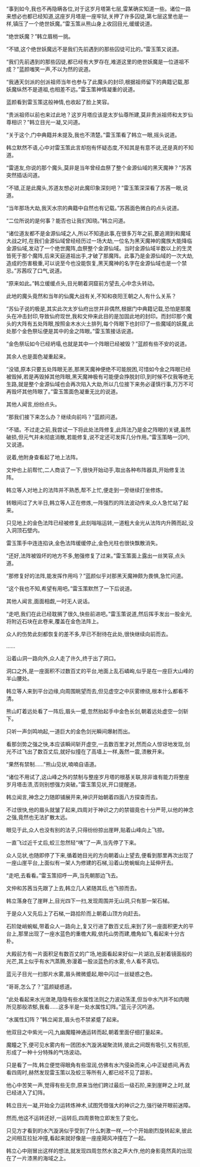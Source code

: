 
“事到如今,我也不再隐瞒各位,对于这岁月塔第七层,雷某确实知道一些。诸位一路来想必也都已经知道,这座岁月塔是一座牢狱,关押了许多囚徒,第七层这里也是一样,镇压了一个绝世妖魔。”雷玉策从熊山身上收回目光,缓缓说道。

“绝世妖魔？”韩立眉梢一挑。

“不错,这个绝世妖魔远不是我们先前遇到的那些囚徒可比的。”雷玉策又说道。

“我们先前遇到的那些囚徒,都已经有大罗存在,难道这里的绝世妖魔是一位道祖不成？”蓝颜嗤笑一声,不以为然的说道。

“我通天剑派的创派祖师当年也参与了此魔头的封印,根据祖师留下的典籍记载,那妖魔纵然不是道祖,也相差不远。”雷玉策神情凝重的说道。

蓝颜看到雷玉策这般神情,也收起了脸上笑容。

“贵派祖师以前也来过此地？这岁月塔应该是太岁仙尊所建,莫非贵派祖师和太岁仙尊相识？”韩立目光一凝,又问道。

“关于这个,门中典籍并未提及,我也不清楚。”雷玉策看了韩立一眼,摇头说道。

韩立默然不语,心中对雷玉策此言却抱有怀疑态度,不知其是有意不说,还是真的不知道。

“雷道友,你说的那个魔头,莫非是当年曾经血祭了整个金源仙域的黑天魔神？”苏茜突然插话问道。

“不错,正是此魔头,苏道友想必对此魔印象深刻吧？”雷玉策深深看了苏茜一眼,说道。

“当年那场大劫,我天水宗的典籍中自然也有记载。”苏茜面色微白的点头说道。

“二位所说的是何事？能否也让我们知晓。”韩立问道。

“诸位道友都不是金源仙域之人,所以不知道此事,在很多万年之前,要追溯到和魔域大战之时,在我们金源仙域曾经经历过一场大劫,一位名为黑天魔神的魔族大能降临金源仙域,发动了一个绝世魔阵,血祭整个金源仙域。当时金源仙域半数以上的生灵皆死于那个魔阵,后来天庭道祖出手,才破了那魔阵。此事乃是金源仙域的一次大劫,造成的伤害极重,可以说至今也没能恢复,黑天魔神的名字在金源仙域也是一个禁忌。”苏茜叹了口气,说道。

“原来如此。”韩立缓缓点头,目光朝着洞窟前方望去,心中念头转动。

此地的魔头竟然和当年的仙魔大战有关,不知和夜阳王朝之人,有什么关系？

“苏仙子说的极是,其实此次太岁仙府出世并非偶然,根据门中典籍记载,恐怕是那魔头在冲击封印,导致仙府现世,我和文仲来此目的是加固此地的封印。而封印那个魔头的大阵有五处阵眼,按照金木水火土排列,每个阵眼下也封印了一些魔域的妖魔,此处那个金色祭坛便是其中的金之阵眼。”雷玉策接话说道。

“金色祭坛如今已经坍塌,也就是其中一个阵眼已经被毁？”蓝颜有些不安的说道。

其余人也是面色凝重起来。

“没错,原本只要五处阵眼无恙,那黑天魔神便绝不可能脱困,可惜如今金之阵眼已经被毁掉,若是再毁掉其他阵眼,黑天魔神极有可能便会挣脱封印,到时候不仅我等绝无生路,就是整个金源仙域也会再次陷入大劫,所以几位接下来务必谨慎行事,万万不可再毁坏其他阵眼了。”雷玉策面色凝重无比的说道。

其他人闻言,纷纷点头。

“那我们接下来怎么办？继续向前吗？”蓝颜问道。

“不错。不过走之前,我尝试一下将此处法阵修复,此阵法乃是金之阵眼的关键,虽然破损,但元气并未彻底消散,若能修复,说不定还可发挥几分作用。”雷玉策略一沉吟,又说道。

说着,他附身查看起了地上法阵。

文仲也上前帮忙,二人商谈了一下,很快开始动手,取出各种布阵器具,开始修复法阵。

韩立等人对地上的法阵并不熟悉,帮不上忙,便走到一旁继续打坐修炼。

转眼间过了大半日,韩立等人正在修炼,一阵强烈的阵法波动传来,众人急忙站了起来。

只见地上的金色法阵已经被修复,此刻嗡嗡运转,一道粗大金光从法阵内升腾而起,没入洞顶石壁内。

雷玉策手中连连掐诀,金色法阵缓缓停止,金色光柱也很快飘散消失。

“还好,法阵被毁坏的地方不多,勉强修复了过来。”雷玉策面上露出一丝笑容,点头道。

“那修复好的法阵,能发挥作用吗？”蓝颜似乎对那黑天魔神颇为畏惧,急忙问道。

“这个我也不知,希望有用吧。”雷玉策默然了一下后说道。

其他人闻言,面面相觑,一时无人说话。

“走吧,我们在此已经耽搁了很久,快些前进吧。”雷玉策说道,然后挥手发出一股金光,将附近石块在此卷来,覆盖在金色法阵上。

众人的伤势此刻都恢复的差不多,早已不耐待在此处,很快继续向前而去。

……

沿着山洞一路向外,众人走了许久,终于出了洞口。

洞口之外,是一座面积不过数百丈的平台,地面上乱石嶙峋,似乎是在一座巨大山峰的半山腰处。

韩立等人来到平台边缘,向周围眺望而去,但见虚空之中灰雾缭绕,根本什么都看不清。

熊山盯着远处看了一阵后,眉头一蹙,忽然抬起手中金色长剑,朝着远处虚空一剑斩下。

只听一声剑鸣响起,一道巨大的金色剑光瞬间爆射而出。

看那剑势之强之快,本应该瞬间斩开虚空,一去数百里才对,然而众人惊讶地发现,剑光不过飞出了数百丈后,就好似撞在了高墙上一样,轰然一震,溃散开来。

“果然有禁制……”熊山见状,喃喃自语道。

“诸位不用试了,这山峰之外的禁制与整座岁月塔的根基关联,除非谁有能力将整座岁月塔击溃,否则别想强力突破。”雷玉策见状,开口提醒道。

韩立闻言,神念之力随即铺展开来,神识开始朝着四面八方探查而去。

不过很快,他的眉头就皱了起来,四周对于神识之力的禁锢竟也十分严苛,以他的神念之强,竟然也无法扩散太远。

眼见于此,众人也没有别的法子,只得纷纷掠出崖畔,贴着山峰向上飞掠。

一直飞过近千丈后,蛟三忽然轻“咦”了一声,当先停了下来。

众人见状,也随即停了下来,循着她目光的方向朝着山上望去,便看到那里再次出现了一座山崖平台,上面似有一架人为修建的石梯,沿着山势蜿蜒向上延伸开去。

“走吧,去看看。”雷玉策招呼一声,当先朝那边飞去。

文仲和苏茜当先跟了上去,韩立几人紧随其后,也飞掠而去。

韩立落身在了崖畔上,目光四下一扫,发现周围并无山洞,只有那一架石梯。

于是众人又先后上了石梯,一路拾阶而上朝着山顶方向赶去。

石阶陡峭蜿蜒,带着众人一路向上,复又行进了数百丈后,来到了另一座面积更大的平台上,那里出现了一座水蓝色的重檐大殿,依托山势而建,檐角如飞,看起来十分古朴。

大殿前方有一片面积足有数百丈的广场,地面看起来好似一片湖泊,反射着镜面般的光芒,其上似乎有水汽蒸腾,弥漫着一股淡蓝色的水雾,令人看不真切。

蓝元子目光一扫那片水雾,眉头微微蹙起,眼中闪过一丝疑惑之色。

“哥哥,怎么了？”蓝颜疑惑道。

“此处看起来水光潋滟,隐隐有些水属性法则之力波动荡漾,但当中水汽并不如肉眼所见那般浓郁,我看……这多半是一处水属性幻阵。”蓝元子沉吟道。

“水属性幻阵？”韩立闻言,眉头也不禁紧蹙了起来。

他双目之中紫光一闪,九幽魔瞳神通运转而起,朝着里面仔细打量起来。

魔瞳之下,便可见水雾内有一团团水汽漩涡凝聚流转,彼此之间既有吸引,又有抗拒,形成了一种十分特殊的气场波动。

只是看了一阵,韩立便觉得眼角有些湿润,仿佛有水汽侵染而来,心中正疑惑间,再去看四周时,赫然发现雷玉策以及蛟三等所有人,都已经不见了踪影。

他心中苦笑一声,觉得有些无奈,原来当他们跨过最后一级石阶,来到崖畔之上时,就已经进入了幻阵。

韩立目光一凝,开始全力运转炼神术,试图凭借强大的神识之力,强行破开眼前迷障。

然而,他这不运转还好,一运转后,四周景物立即发生了变化。

只见方才看到的水汽漩涡似乎受到了什么刺激一样,一个个开始剧烈旋转起来,彼此之间相互拉扯冲撞,看起来就好像是一座座飓风冲撞在了一起。

韩立心中刚冒出这样的想法,就发现四周忽然水浪之声大作,他的身影竟然真的出现在了一片漆黑的海域之上。